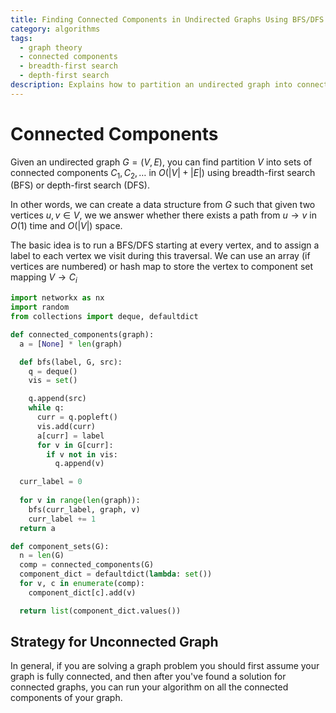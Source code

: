 ```yaml
---
title: Finding Connected Components in Undirected Graphs Using BFS/DFS
category: algorithms
tags:
  - graph theory
  - connected components
  - breadth-first search
  - depth-first search
description: Explains how to partition an undirected graph into connected components using BFS or DFS algorithms in O(|V| + |E|) time complexity. Includes Python implementation using adjacency lists and demonstrates how to create a data structure that enables O(1) time queries for path existence between vertices.
---
```


# Connected Components

Given an undirected graph $G = (V, E)$, you can find partition $V$ into sets of connected components $C_1, C_2, \ldots$ in $O(|V| + |E|)$ using breadth-first search (BFS) or depth-first search (DFS).

In other words, we can create a data structure from $G$ such that given two vertices $u, v \in V$, we  we answer whether there exists a path from $u \to v$ in $O(1)$ time and $O(|V|)$ space.

The basic idea is to run a BFS/DFS starting at every vertex, and to assign a label to each vertex we visit during this traversal. We can use an array (if vertices are numbered) or hash map to store the vertex to component set mapping $V \to C_i$

```python
import networkx as nx
import random
from collections import deque, defaultdict

def connected_components(graph):
  a = [None] * len(graph)

  def bfs(label, G, src):
    q = deque()
    vis = set()

    q.append(src)
    while q:
      curr = q.popleft()
      vis.add(curr)
      a[curr] = label
      for v in G[curr]:
        if v not in vis:
          q.append(v)

  curr_label = 0
  
  for v in range(len(graph)):
    bfs(curr_label, graph, v)
    curr_label += 1
  return a

def component_sets(G):
  n = len(G)
  comp = connected_components(G)
  component_dict = defaultdict(lambda: set())
  for v, c in enumerate(comp):
    component_dict[c].add(v)

  return list(component_dict.values())
```

## Strategy for Unconnected Graph

In general, if you are solving a graph problem you should first assume your graph is fully connected, and then after you've found a solution for connected graphs, you can run your algorithm on all the connected components of your graph.
